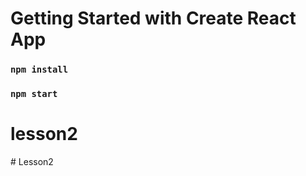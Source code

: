 # Getting Started with Create React App

### `npm install`

### `npm start`
# lesson2
#   L e s s o n 2  
 